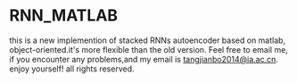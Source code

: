 # RNN_MATLAB
this is a new implemention of stacked RNNs autoencoder based on matlab, object-oriented.it's more flexible than the old version.
Feel free to email me, if you encounter any problems,and my email is tangjianbo2014@ia.ac.cn. enjoy yourself!
all rights reserved.
